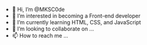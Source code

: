 - 👋 Hi, I’m @MKSC0de
- 👀 I’m interested in becoming a Front-end developer
- 🌱 I’m currently learning HTML, CSS, and JavaScript
- 💞️ I’m looking to collaborate on ...
- 📫 How to reach me ...

<!---
MKSC0de/MKSC0de is a ✨ special ✨ repository because its `README.md` (this file) appears on your GitHub profile.
You can click the Preview link to take a look at your changes.
--->
